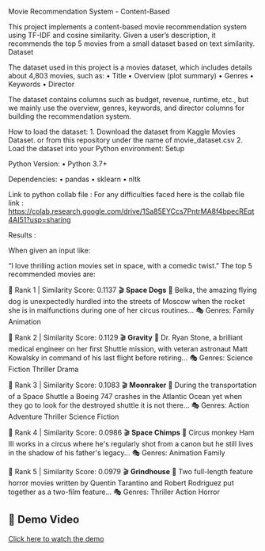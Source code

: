 Movie Recommendation System - Content-Based

This project implements a content-based movie recommendation system using TF-IDF and cosine similarity. Given a user’s description, it recommends the top 5 movies from a small dataset based on text similarity.
Dataset

The dataset used in this project is a movies dataset, which includes details about 4,803 movies, such as:
	•	Title
	•	Overview (plot summary)
	•	Genres
	•	Keywords
	•	Director

The dataset contains columns such as budget, revenue, runtime, etc., but we mainly use the overview, genres, keywords, and director columns for building the recommendation system.

How to load the dataset:
	1.	Download the dataset from Kaggle Movies Dataset. or from this repository under the name of movie_dataset.csv
	2.	Load the dataset into your Python environment:
 Setup

Python Version:
	•	Python 3.7+

 Dependencies:
	•	pandas
	•	sklearn
	•	nltk


Link to python collab file : For any difficulties faced here is the collab file link : https://colab.research.google.com/drive/1Sa85EYCcs7PntrMA8f4bpecREqt4AI51?usp=sharing
  
  Results :

When given an input like:

“I love thrilling action movies set in space, with a comedic twist.”
The top 5 recommended movies are:

🔹 Rank 1 | Similarity Score: 0.1137
🎬 **Space Dogs**
📖 Belka, the amazing flying dog is unexpectedly hurdled into the streets of Moscow when the rocket she is in malfunctions during one of her circus routines...
🎭 Genres: Family Animation

🔹 Rank 2 | Similarity Score: 0.1129
🎬 **Gravity**
📖 Dr. Ryan Stone, a brilliant medical engineer on her first Shuttle mission, with veteran astronaut Matt Kowalsky in command of his last flight before retiring...
🎭 Genres: Science Fiction Thriller Drama

🔹 Rank 3 | Similarity Score: 0.1083
🎬 **Moonraker**
📖 During the transportation of a Space Shuttle a Boeing 747 crashes in the Atlantic Ocean yet when they go to look for the destroyed shuttle it is not there...
🎭 Genres: Action Adventure Thriller Science Fiction

🔹 Rank 4 | Similarity Score: 0.0986
🎬 **Space Chimps**
📖 Circus monkey Ham III works in a circus where he's regularly shot from a canon but he still lives in the shadow of his father's legacy...
🎭 Genres: Animation Family

🔹 Rank 5 | Similarity Score: 0.0979
🎬 **Grindhouse**
📖 Two full-length feature horror movies written by Quentin Tarantino and Robert Rodriguez put together as a two-film feature...
🎭 Genres: Thriller Action Horror

## 🎥 Demo Video

[Click here to watch the demo](https://drive.google.com/file/d/19qVXPZkqqge-E40Wn67HKzAqSj1e7Xvf/view)
